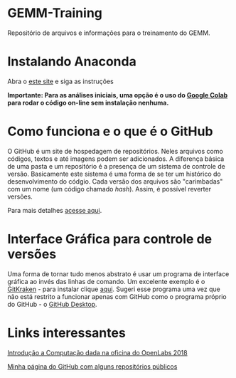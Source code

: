 # GEMM-Training
Repositório de arquivos e informações para o treinamento do GEMM.

# Instalando Anaconda
Abra o [este site](https://medium.com/matheusbudkewicz/como-instalar-o-jupyter-notebook-windows-e-linux-20701fc583c) e siga as instruções

**Importante: Para as análises iniciais, uma opção é o uso do [Google Colab](https://colab.research.google.com/) para rodar o código on-line sem instalação nenhuma.**

# Como funciona e o que é o GitHub
O GitHub é um site de hospedagem de repositórios. Neles arquivos como códigos, textos e até imagens podem ser adicionados. A diferença básica de uma pasta e um repositório é a presença de um sistema de controle de versão. Basicamente este sistema é uma forma de se ter um histórico do desenvolvimento do códgio. Cada versão dos arquivos são "carimbadas" com um nome (um código chamado _hash_). Assim, é possível reverter versões.

Para mais detalhes [acesse aqui](https://tecnoblog.net/400821/como-usar-o-github-guia-para-iniciantes/).

# Interface Gráfica para controle de versões
Uma forma de tornar tudo menos abstrato é usar um programa de interface gráfica ao invés das linhas de comando. Um excelente exemplo é o [GitKraken](https://support.gitkraken.com/start-here/guide/) -  para instalar clique [aqui](https://support.gitkraken.com/how-to-install/). Sugeri esse programa uma vez que não está restrito a funcionar apenas com GitHub como o programa próprio do GitHub - o [GitHub Desktop](https://desktop.github.com/).

# Links interessantes
[Introdução a Computação dada na oficina do OpenLabs 2018](https://github.com/MuriloHMoreira/Open-Labs---GEMM---CDM)

[Minha página do GitHub com alguns repositórios públicos](https://github.com/MuriloHMoreira)
